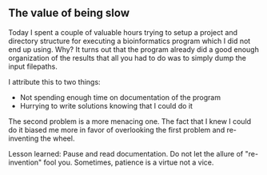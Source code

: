 ## The value of being slow

Today I spent a couple of valuable hours trying to setup a project and
directory structure for executing a bioinformatics program which I did not end
up using. Why? It turns out that the program already did a good enough
organization of the results that all you had to do was to simply dump the input
filepaths.

I attribute this to two things:

* Not spending enough time on documentation of the program
* Hurrying to write solutions knowing that I could do it

The second problem is a more menacing one. The fact that I knew I could do it
biased me more in favor of overlooking the first problem and re-inventing the
wheel. 

Lesson learned: Pause and read documentation. Do not let the allure of
"re-invention" fool you. Sometimes, patience is a virtue not a vice.
